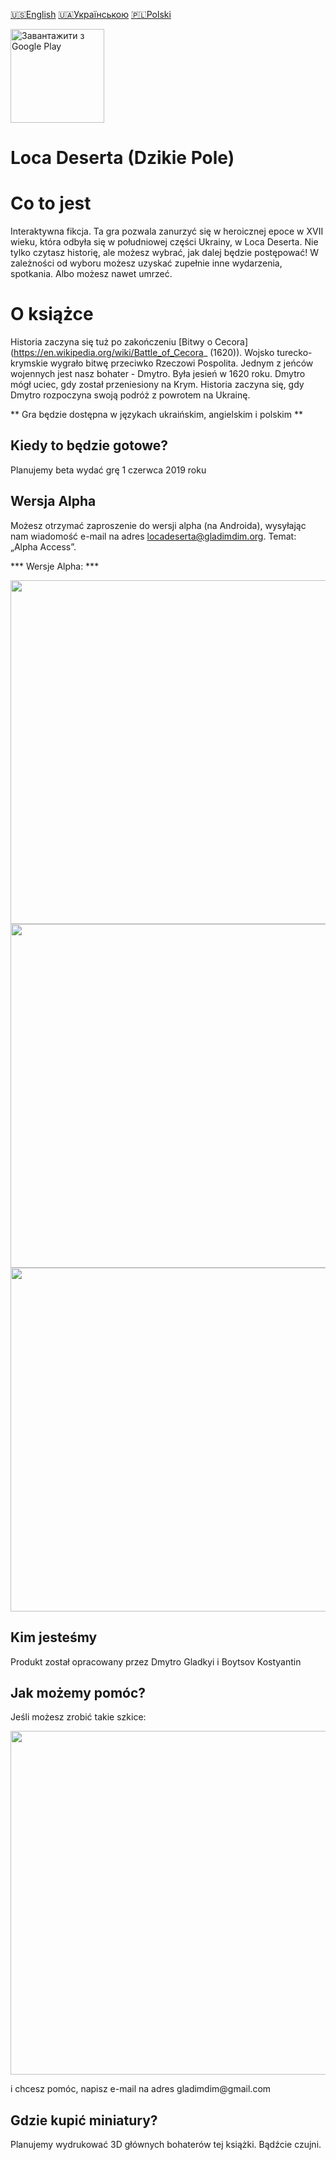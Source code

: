 [🇺🇸English](index_en.md)
[🇺🇦Українською](index.md)
[🇵🇱Polski](index_pl.md)

<a href='https://play.google.com/store/apps/details?id=gladimdim.locadeserta&pcampaignid=MKT-Other-global-all-co-prtnr-py-PartBadge-Mar2515-1'><img width=150 alt='Завантажити з Google Play' src='https://play.google.com/intl/en_us/badges/images/generic/ua_badge_web_generic.png'/></a>

# Loca Deserta (Dzikie Pole)

# Co to jest

Interaktywna fikcja. Ta gra pozwala zanurzyć się w heroicznej epoce w XVII wieku, która odbyła się w południowej części Ukrainy, w Loca Deserta. Nie tylko czytasz historię, ale możesz wybrać, jak dalej będzie postępować! W zależności od wyboru możesz uzyskać zupełnie inne wydarzenia, spotkania. Albo możesz nawet umrzeć.


# O książce

Historia zaczyna się tuż po zakończeniu [Bitwy o Cecora] (https://en.wikipedia.org/wiki/Battle_of_Cecora_ (1620)). Wojsko turecko-krymskie wygrało bitwę przeciwko Rzeczowi Pospolita. Jednym z jeńców wojennych jest nasz bohater - Dmytro. Była jesień w 1620 roku. Dmytro mógł uciec, gdy został przeniesiony na Krym. Historia zaczyna się, gdy Dmytro rozpoczyna swoją podróż z powrotem na Ukrainę.

** Gra będzie dostępna w językach ukraińskim, angielskim i polskim **

## Kiedy to będzie gotowe?

Planujemy beta wydać grę 1 czerwca 2019 roku

## Wersja Alpha

Możesz otrzymać zaproszenie do wersji alpha (na Androida), wysyłając nam wiadomość e-mail na adres locadeserta@gladimdim.org. Temat: „Alpha Access”.

*** Wersje Alpha: ***
<p align="center">
  <img src="images/screenshot_landing.jpg" width="550">
  <img src="images/screenshot_story_list.jpg" width="550">
  <img src="images/select_option.jpg" width="550">
</p>

## Kim jesteśmy

Produkt został opracowany przez Dmytro Gladkyi i Boytsov Kostyantin

## Jak możemy pomóc?

Jeśli możesz zrobić takie szkice:
<p align="center">
  <img src="Vesterfeld_example.jpg" width="550">
</p>
 i chcesz pomóc, napisz e-mail na adres gladimdim@gmail.com

## Gdzie kupić miniatury?

Planujemy wydrukować 3D głównych bohaterów tej książki. Bądźcie czujni.
